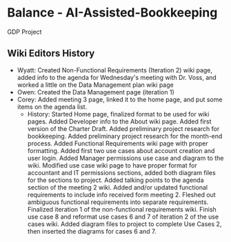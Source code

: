 # Balance - AI-Assisted-Bookkeeping
GDP Project

## Wiki Editors History
* Wyatt: Created Non-Functional Requirements (Iteration 2) wiki page, added info to the agenda for Wednesday's meeting with Dr. Voss, and worked a little on the Data Management plan wiki page
* Owen: Created the Data Management page (iteration 1)
* Corey: Added meeting 3 page, linked it to the home page, and put some items on the agenda list.
  * History: Started Home page, finalized format to be used for wiki pages. Added Developer info to the About wiki page. Added first version of the Charter Draft. Added preliminary project research for bookkeeping. Added preliminary project research for the month-end process. Added Functional Requirements wiki page with proper formatting. Added first two use cases about account creation and user login. Added Manager permissions use case and diagram to the wiki. Modified use case wiki page to have proper format for accountant and IT permissions sections, added both diagram files for the sections to project. Added talking points to the agenda section of the meeting 2 wiki. Added and/or updated functional requirements to include info received form meeting 2. Fleshed out ambiguous functional requirements into separate requirements. Finalized iteration 1 of the non-functional requirements wiki. Finish use case 8 and reformat use cases 6 and 7 of iteration 2 of the use cases wiki. Added diagram files to project to complete Use Cases 2, then inserted the diagrams for cases 6 and 7.
